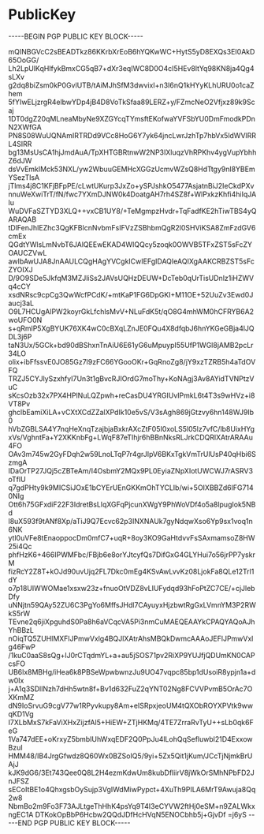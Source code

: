 # PublicKey

-----BEGIN PGP PUBLIC KEY BLOCK-----

mQINBGVcC2sBEADTkz86KKrbXrEoB6hYQKwWC+HytS5yD8EXQs3EI0AkD65OoGG/
Lh2LpUlKqHIfykBmxCG5qB7+dXr3eqIWC8D0O4cI5HEv8ltYq98KN8ja4Qg4sLXv
g2dq8biZsm0kP0GvlUTB/tAiMJhSfM3dwvixI+n3I6nQ1kHYyKLhURU0o1caZhem
5fYIwELjzrgR4elbwYDp4jB4D8VoTkSfaa89LERZ+y/FZmcNeO2Vfjxz89k9Scaj
1DT0dgZ20qMLneaMbyNe9XZGYcqTYmsftEKofwaYVFSbYU0DmFmodkPDnN2XWfGA
PN8S08WuUQNAmIRTRDd9VCc8HoG6Y7yk64jncLwrJzhTp7hbVx5ldWVlRRL4SIRR
bg13MsUsCA1hjJmdAuA/TpXHTGBRtnwW2NP3IXluqzVhRPKhv4ygVupYbhhZ6dJW
dsVvEmkIMck53NXL/yw2WbuuGEMHcXGGzUcmvWZsQ8HdTtgy9nl8YBEmYSezTlsA
jTlms4j8C1KFjBFpPE/cLwtUKurp3JxZo+ySPJshkO5477AsjatnBiJ2IeCkdPXv
nnuWeXwiTrT/fN/fwc7YXmDJNW0k4DoatgAH7rh4SZ8f+WlPxkzKhfi4hiIqJAlu
WuDVFaSZTYD3XLQ++vxCB1UY8/+TeMgmpzHvdr+TqFadfKE2hTiwTBS4yQARAQAB
tDlFenJhIEZhc3QgKFBlcnNvbmFsIFVzZSBhbmQgR2l0SHViKSA8ZmFzdGV6cmEx
QGdtYWlsLmNvbT6JAlQEEwEKAD4WIQQcy5zoqk0OWVB5TFxZST5sFcZYOAUCZVwL
awIbAwUJA8JnAAULCQgHAgYVCgkICwIEFgIDAQIeAQIXgAAKCRBZST5sFcZYOIXJ
D/9O9SDe5JkfqM3MZJliSs2JAVsUQHzDEUW+DcTeb0qUrTisUDnlz1iHZWVq4cCY
xsdNRsc9cpCg3QwWcfPCdK/+mtKaP1FG6DpGKI+M11OE+52UuZv3Ewd0Jaucj3aL
O9L7HCUgAlPW2koyrGkLfchlsMvV+NLuFdK5t/qO8G4mhWM0hCFRYB6A2woUFO0N
s+qRmlP5XgBYUK76XK4wC0cBXqLZnJE0FQu4X8dfqbJ6hnYKGeGBja4lJQDL3j6P
taN3Ux/5GCk+bd90dBShxnTnAiU6E61yG6uMpuypI55UfP1WGl8jAMB2pcLr34LO
olix+ibFfssvE0JO85Gz7l9zFC66YGooOKr+GqRnoZg8/jY9xzTZRB5h4aTdOVFQ
TRZJ5CYJlySzxhfyI7Un3t1gBvcRJIOrdG7moThy+KoNAgj3Av8AYidTVNPtzVuC
sKcsOzb32x7PX4HPlNuLQZpwh+reCasDU4YRGIUvIPmkL6t4T3s9wHVz+i8VT8Pv
ghclbEamiXiLA+vCXtXCdZZalXPdIk10e5vS/V3sAgh869jGtzvy6hn148WJ9Ib0
hVbZGBLSA4Y7nqHeXnqTzajbjaBxkrAXcZtF05I0xoLS5l05lz7vfC/lb8UixHYg
xVs/VghntFa+Y2XKKnbFg+LWqF87eTIhjr6hBBnNksRLJrkCDQRlXAtrARAAu4FO
OAv3m745w2GyFDqh2w59LnoLTqP7r4grJIpV6BKxTgkVmTrUlUsP40qHbi6SzmgA
IDaOrTP27JQj5cZBTeAm/I4OsbmY2MQx9PL0EyiaZNpXIotUWCWJ7rASRV3oTflU
q7gdPHty9k9MICSiJOxE1bCYErUEnGKKmOhTYCLIb/wi+5OIXBBZd6lFG7140NIg
Ott6h75GFxdiF22F3IdretBsLlqXGFqPjcunXWgY9PhWoVDf4o5a8lpugIok5NBd
l8uX593f9tANf8Xp/aTiJ9Q7Ecvc62p3INXNAUk7gyNdqwXso6Yp9sx1voq1n6NK
ytl0uVFe8tEnaoppocDm0mfC7+uqR+8oy3KO9GaHtdvvFsSAxmamsoZ8HW25i4Qc
phfHzK6+466IPWMFbc/FBjb6e8orYJtcyfQs7DifGxG4GLYHui7o56jrPP7yskrM
fizRcY2Z8T+kOJd90uvUjq2FL7Dkc0mEg4KSvAwLvvKz08LjokFa8QLe12Trl1dY
o7p18UIWWOMae1xsxw23z+fnuoOtVDZ8vLIUFydqd93hFoPtZC7CE/+cjJlebDfy
uNNjtn59QAy52ZU6C3PgYo6MffsJHdl7CAyuyxHjzbwtRgGxLVmnYM3P2RWkS5rW
TEvne2q6jiXpguhdS0Pa8h6aVCqcVA5Pi3nmCuMAEQEAAYkCPAQYAQoAJhYhBBzL
nOiqTQ5ZUHlMXFlJPmwVxlg4BQJlXAtrAhsMBQkDwmcAAAoJEFlJPmwVxlg46FwP
/1kuC0aaS8sQg+lJ0rCTqdmYL+a+au5jSOS71pv2RiXP9YUJfjQDUmKN0CAPcsFO
UB6lx8MBHg/iHea6k8PBSeWpwbwnzJu9UO47vqpc85bp1dUsoiR8ypjn1a+dw0Ix
j+A1q3SDllNzh7dHh5wtn8f+Bv1d632FuZ2qYNT02Ng8FCVVPvmB5OrAc7OXKmMZ
dN9IoSrvuG9cgV77w1RPyvkupy8Am+eISRpxjeoUM4tQXObROYXPVtk9wwqKD1Vg
I7XLbMxS7kFaViXHxZijzfAl5+HiEW+ZTjHKMq/4TE7ZrraRvTyU++sLb0qk6FeG
1Va747dEE+oKrxyZ5bmbIUhWxqEDF2Q0PpJu4lLohQqSefluwbl21D4ExxowBzuI
HMM48/IB4JrgGfwdz8Q60Wx0BZSoIQ5/9yi+5Zx5Qit1jKum/JCcTjNjmkBrUAjJ
kJK9dG6/3Et743Qee0Q8L2H4ezmKdwUm8kubDfliirV8jWkOrSMhNPbFD2JnJFSZ
sECoItBE1o4QhxgsbOySujp3VgIWdMiwPypct+4XuTh9PILA6MrT9Awuja8Qq2w8
NbmBo2m9Fo3F73AJLtgeThHhK4psYq9T4I3eCYVW2ftHj0eSM+n9ZALWkxngEC1A
DTKokOpBbP6Hcbw2QQdJDfHcHVqN5ENOCbhb5j+GjvDf
=j6yS
-----END PGP PUBLIC KEY BLOCK-----
